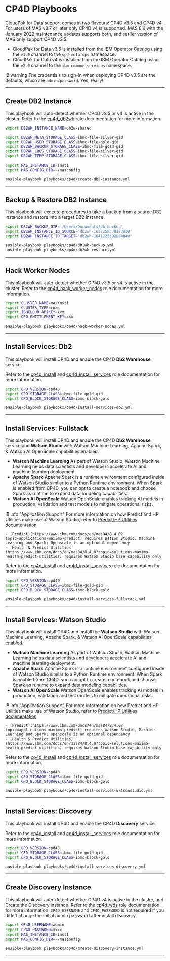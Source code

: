 # CP4D Playbooks

CloudPak for Data support comes in two flavours: CP4D v3.5 and CP4D v4.  For users of MAS v8.7 or later only CP4D v4 is supported.  MAS 8.6 with the January 2022 maintenance updates supports both, and earlier version of MAS only support CP4D v3.5.

- CloudPak for Data v3.5 is installed from the IBM Operator Catalog using the `v1.0` channel to the `cpd-meta-ops` namespace.
- CloudPak for Data v4 is installed from the IBM Operator Catalog using the `v2.0` channel to the `ibm-common-services` namespace.

!!! warning
    The credentials to sign-in when deploying CP4D v3.5 are the defaults, which are `admin/password`.  Yes, really!

-------------------------------------------------------------------------------

## Create DB2 Instance
This playbook will auto-detect whether CP4D v3.5 or v4 is active in the cluster.  Refer to the [cp4d_db2wh](../roles/cp4d_db2wh.md) role documentation for more information.

```bash
export DB2WH_INSTANCE_NAME=db2w-shared

export DB2WH_META_STORAGE_CLASS=ibmc-file-silver-gid
export DB2WH_USER_STORAGE_CLASS=ibmc-file-gold-gid
export DB2WH_BACKUP_STORAGE_CLASS=ibmc-file-gold-gid
export DB2WH_LOGS_STORAGE_CLASS=ibmc-file-silver-gid
export DB2WH_TEMP_STORAGE_CLASS=ibmc-file-silver-gid

export MAS_INSTANCE_ID=inst1
export MAS_CONFIG_DIR=~/masconfig

ansible-playbook playbooks/cp4d/create-db2-instance.yml
```

-------------------------------------------------------------------------------

## Backup & Restore DB2 Instance
This playbook will execute procedures to take a backup from a source DB2 instance and restore into a target DB2 instance.

```bash
export DB2WH_BACKUP_DIR='/Users/Documents/db_backup'
export DB2WH_INSTANCE_ID_SOURCE='db2wh-1637258370283030'
export DB2WH_INSTANCE_ID_TARGET='db2wh-1641225392064040'

ansible-playbook playbooks/cp4d/db2wh-backup.yml
ansible-playbook playbooks/cp4d/db2wh-restore.yml
```

-------------------------------------------------------------------------------

## Hack Worker Nodes
This playbook will auto-detect whether CP4D v3.5 or v4 is active in the cluster.  Refer to the [cp4d_hack_worker_nodes](../roles/cp4d_hack_worker_nodes.md) role documentation for more information.

```bash
export CLUSTER_NAME=masinst1
export CLUSTER_TYPE=roks
export IBMCLOUD_APIKEY=xxx
export CPD_ENTITLEMENT_KEY=xxx

ansible-playbook playbooks/cp4d/hack-worker-nodes.yml
```

-------------------------------------------------------------------------------

## Install Services: Db2
This playbook will install CP4D and enable the CP4D **Db2 Warehouse** service.

Refer to the [cp4d_install](../roles/cp4d_install.md) and [cp4d_install_services](../roles/cp4d_install_services.md) role documentation for more information.

```bash
export CPD_VERSION=cpd40
export CPD_STORAGE_CLASS=ibmc-file-gold-gid
export CPD_BLOCK_STORAGE_CLASS=ibmc-block-gold

ansible-playbook playbooks/cp4d/install-services-db2.yml
```

-------------------------------------------------------------------------------

## Install Services: Fullstack
This playbook will install CP4D and enable the CP4D **Db2 Warehouse** service and **Watson Studio** with Watson Machine Learning, Apache Spark, & Watson AI OpenScale capabilities enabled.

- **Watson Machine Learning** As part of Watson Studio, Watson Machine Learning helps data scientists and developers accelerate AI and machine learning deployment.
- **Apache Spark** Apache Spark is a runtime environment configured inside of Watson Studio similar to a Python Runtime environment.  When Spark is enabled from CP4D, you can opt to create a notebook and choose Spark as runtime to expand data modeling capabilities.
- **Watson AI OpenScale**  Watson OpenScale enables tracking AI models in production, validation and test models to mitigate operational risks.

!!! info "Application Support"
    For more information on how Predict and HP Utilities make use of Watson Studio, refer to [Predict/HP Utilities documentation](https://www.ibm.com/docs/en/mhmpmh-and-p-u/8.2.0?topic=started-getting-data-scientists)

    - [Predict](https://www.ibm.com/docs/en/mas84/8.4.0?topic=applications-maximo-predict) requires Watson Studio, Machine Learning and Spark; Openscale is an optional dependency
    - [Health & Predict Utilities](https://www.ibm.com/docs/en/mas84/8.4.0?topic=solutions-maximo-health-predict-utilities) requires Watson Studio base capability only

Refer to the [cp4d_install](../roles/cp4d_install.md) and [cp4d_install_services](../roles/cp4d_install_services.md) role documentation for more information.

```bash
export CPD_VERSION=cpd40
export CPD_STORAGE_CLASS=ibmc-file-gold-gid
export CPD_BLOCK_STORAGE_CLASS=ibmc-block-gold

ansible-playbook playbooks/cp4d/install-services-fullstack.yml
```

-------------------------------------------------------------------------------

## Install Services: Watson Studio
This playbook will install CP4D and install the **Watson Studio** with Watson Machine Learning, Apache Spark, & Watson AI OpenScale capabilities enabled.

- **Watson Machine Learning** As part of Watson Studio, Watson Machine Learning helps data scientists and developers accelerate AI and machine learning deployment.
- **Apache Spark** Apache Spark is a runtime environment configured inside of Watson Studio similar to a Python Runtime environment.  When Spark is enabled from CP4D, you can opt to create a notebook and choose Spark as runtime to expand data modeling capabilities.
- **Watson AI OpenScale**  Watson OpenScale enables tracking AI models in production, validation and test models to mitigate operational risks.

!!! info "Application Support"
    For more information on how Predict and HP Utilities make use of Watson Studio, refer to [Predict/HP Utilities documentation](https://www.ibm.com/docs/en/mhmpmh-and-p-u/8.2.0?topic=started-getting-data-scientists)

    - [Predict](https://www.ibm.com/docs/en/mas84/8.4.0?topic=applications-maximo-predict) requires Watson Studio, Machine Learning and Spark; Openscale is an optional dependency
    - [Health & Predict Utilities](https://www.ibm.com/docs/en/mas84/8.4.0?topic=solutions-maximo-health-predict-utilities) requires Watson Studio base capability only

Refer to the [cp4d_install](../roles/cp4d_install.md) and [cp4d_install_services](../roles/cp4d_install_services.md) role documentation for more information.

```bash
export CPD_VERSION=cpd40
export CPD_STORAGE_CLASS=ibmc-file-gold-gid
export CPD_BLOCK_STORAGE_CLASS=ibmc-block-gold

ansible-playbook playbooks/cp4d/install-services-watsonstudio.yml
```

-------------------------------------------------------------------------------

## Install Services: Discovery
This playbook will install CP4D and enable the CP4D **Discovery** service.

Refer to the [cp4d_install](../roles/cp4d_install.md) and [cp4d_install_services](../roles/cp4d_install_services.md) role documentation for more information.

```bash
export CPD_VERSION=cpd40
export CPD_STORAGE_CLASS=ibmc-file-gold-gid
export CPD_BLOCK_STORAGE_CLASS=ibmc-block-gold

ansible-playbook playbooks/cp4d/install-services-discovery.yml
```
-------------------------------------------------------------------------------

## Create Discovery Instance
This playbook will auto-detect whether CP4D v4 is active in the cluster, and Create the Disocvery instance.
Refer to the [cp4d_wds](../roles/cp4d_wds.md) role documentation for more information.
`CP4D_USERNAME` and `CP4D_PASSWORD` is not required if you didn't  change the initial admin password after install discovery.

```bash
export CP4D_USERNAME=admin
export CP4D_PASSWORD=xxxx
export MAS_INSTANCE_ID=inst1
export MAS_CONFIG_DIR=~/masconfig

ansible-playbook playbooks/cp4d/create-discovery-instance.yml
```

-------------------------------------------------------------------------------